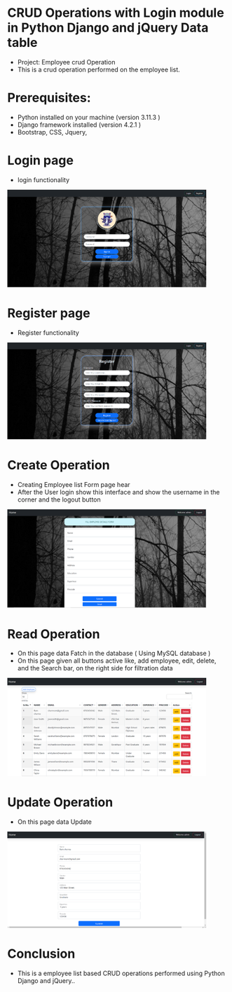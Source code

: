 # CRUD Operations with Login module in Python Django and jQuery Data table
 * Project: Employee crud Operation
 * This is a crud operation performed on the employee list.
# Prerequisites:
 * Python installed on your machine (version 3.11.3 )
 * Django framework installed (version 4.2.1 )
 *  Bootstrap, CSS, Jquery,

# Login page 
  *  login functionality 
<img src="static/assets/Crud.png" alt="Image " width="90%" height="30%">

# Register page 
 * Register functionality
   
<img src="static/assets/crud1.png" alt="Image " width="90%" height="30%">

# Create Operation
* Creating Employee list Form page hear
* After the User login show this interface  and  show the username in the corner and the logout button
<img src="static/assets/crud2.png" alt="Image " width="90%" height="30%">


# Read Operation
   * On this page data Fatch in  the database ( Using MySQL database )
   * On this page given all buttons active like,  add employee, edit, delete, and the  Search bar,  on the right side for filtration  data
  <img src="static/assets/crud3.png" alt="Image " width="90%" height="30%">

# Update Operation
   * On this page  data  Update  
  
  <img src="static/assets/crud4.png" alt="Image " width="90%" height="30%">


# Conclusion

 * This is a employee list based CRUD operations performed using Python Django and jQuery..

 
